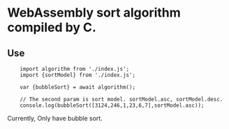# WebAssembly sort algorithm compiled by C.

## Use

```
    import algorithm from './index.js';
    import {sortModel} from './index.js';

    var {bubbleSort} = await algorithm();

    // The second param is sort model. sortModel.asc, sortModel.desc.
    console.log(bubbleSort([3124,246,1,23,6,7],sortModel.asc));
```

Currently, Only have bubble sort.